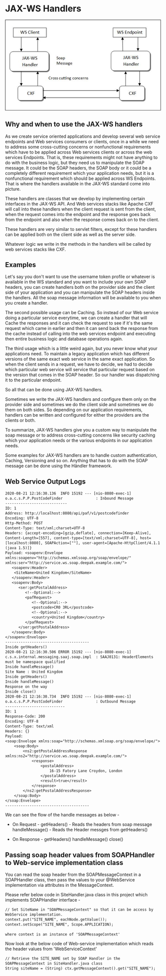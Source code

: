 # JAX-WS Handlers

![Image Sample](screenshots/Jax-ws-handlers.JPG)

## Why and when to use the JAX-WS handlers

As we create service oriented applications and develop several web service endpoints and Web services consumers or clients, once in a while we need to address some cross-cutting concerns or nonfunctional requirements which have to be applied across Web services clients or across the web services Endpoints. That is, these requirements might not have anything to do with the business logic, but they need us to manipulate the SOAP message. It could be the SOAP headers, the SOAP body or it could be a completely different requirement which your application needs, but it is a nonfunctional requirement which should be applied across WS Endpoints. That is where the handlers available in the JAX-WS standard come into picture.

These handlers are classes that we develop by implementing certain interfaces in the JAX-WS API. And Web services stacks like Apache CXF will call into these handlers when the client request is sent from the client, when the request comes into the endpoint and the response goes back from the endpoint and also when the response comes back on to the client.

These handlers are very similar to servlet filters, except for these handlers can be applied both on the client side as well as the server side.

Whatever logic we write in the methods in the handlers will be called by web services stacks like CXF.

## Examples

Let's say you don't want to use the username token profile or whatever is available in the WS standard and you want to include your own SOAP headers, you can create handlers both on the provider side and the client side of your application and you can manipulate the SOAP headers inside the handlers. All the soap message information will be available to you when you create a handler.

The second possible usage can be Caching. So instead of our Web service doing a particular service everytime, we can create a handler that will Cache the responses and it can check the request to see if it's the same request which came in earlier and then it can send back the response from the cache instead of calling into the web services endpoint and executing then entire business logic and database operations again. 

The third usage which is a little weird again, but you never know what your applications need. To maintain a legacy application which has different versions of the same exact web service in the same exact application. So when the client sends in a request, we have to decide, we had to decide which particular web service will service that particular request based on the version that comes in the SOAP header. So our handler was dispatching it to the particular endpoint.

So all that can be done using JAX-WS handlers.

Sometimes we write the JAX-WS handlers and configure them only on the provider side and sometimes we do the client side and sometimes we do them on both sides. So depending on our application requirements, handlers can be written and configured for either the providers are the clients or both.

To summarize, JAX-WS handlers give you a custom way to manipulate the soap message or to address cross-cutting concerns like security caching which your application needs or the various endpoints in our application needs.

Some examples for JAX-WS handlers are to handle custom authentication, Caching, Versioning and so on. Anything that has to do with the SOAP message can be done using the Händler framework.

## Web Service Output Logs

	2020-08-21 12:16:30.136  INFO 15192 --- [nio-8080-exec-1] o.a.c.s.P.P.PostCodeFinder               : Inbound Message
	----------------------------
	ID: 1
	Address: http://localhost:8080/api/paf/v1/postcodefinder
	Encoding: UTF-8
	Http-Method: POST
	Content-Type: text/xml;charset=UTF-8
	Headers: {accept-encoding=[gzip,deflate], connection=[Keep-Alive], Content-Length=[557], content-type=[text/xml;charset=UTF-8], host=[localhost:8080], SOAPAction=[""], user-agent=[Apache-HttpClient/4.1.1 (java 1.5)]}
	Payload: <soapenv:Envelope xmlns:soapenv="http://schemas.xmlsoap.org/soap/envelope/" xmlns:ser="http://service.ws.soap.deepak.example.com/">
	   <soapenv:Header>
	   	<SiteName>United Kingdom</SiteName>
	   </soapenv:Header>
	   <soapenv:Body>
	      <ser:getPostalAddress>
	         <!--Optional:-->
	         <pafRequest>
	            <!--Optional:-->
	            <postcode>CR0 3RL</postcode>
	            <!--Optional:-->
	            <country>United Kingdom</country>
	         </pafRequest>
	      </ser:getPostalAddress>
	   </soapenv:Body>
	</soapenv:Envelope>
	--------------------------------------
	Inside getHeaders()
	2020-08-21 12:16:30.506 ERROR 15192 --- [nio-8080-exec-1] c.s.x.internal.messaging.saaj.soap.impl  : SAAJ0131: HeaderElements must be namespace qualified
	Inside handleMessage()
	Site Name : United Kingdom
	Inside getHeaders()
	Inside handleMessage()
	Response on the way
	Inside close()
	2020-08-21 12:16:30.734  INFO 15192 --- [nio-8080-exec-1] o.a.c.s.P.P.PostCodeFinder               : Outbound Message
	---------------------------
	ID: 1
	Response-Code: 200
	Encoding: UTF-8
	Content-Type: text/xml
	Headers: {}
	Payload: 
	<soap:Envelope xmlns:soap="http://schemas.xmlsoap.org/soap/envelope/">
		<soap:Body>
			<ns2:getPostalAddressResponse xmlns:ns2="http://service.ws.soap.deepak.example.com/">
				<response>
					<postalAddress>
						16-15 Fatory Lane Croydon, London
					</postalAddress>
					<result>true</result>
				</response>
			</ns2:getPostalAddressResponse>
		</soap:Body>
	</soap:Envelope>
	--------------------------------------

We can see the flow of the handle messages as below -

* On Request -
	 getHeaders() - Reads the headers from soap message
	 handleMessage() - Reads the Header messges from getHeaders() 

* On Response -
	getHeaders()
	handleMessage()
	close()

## Passing soap header values from SOAPHandler to Web-service implementation class

You can read the soap header from the SOAPMessageContext in a SOAPHandler class, then pass the values to your @WebService implementation via attributes in the MessageContext.

Please refer below code in SiteHandler.java class in this project which implements SOAPHandler<SOAPMessageContext> interface -

	// Set SiteName in "SOAPMessageContext" so that it can be access by WebService implementation.
	context.put("SITE_NAME", eachNode.getValue());
	context.setScope("SITE_NAME", Scope.APPLICATION);
	
	where context is an instance of 'SOAPMessageContext'
	
Now look at the below code of Web-service implementation which reads the header values from 'WebServiceContext'

	// Retrieve the SITE_NAME set by SOAP Handler in the SOAPMessageContext in SiteHandler.java class
	String siteName = (String) ctx.getMessageContext().get("SITE_NAME");


